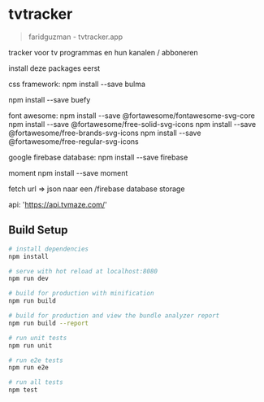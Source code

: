# tvtracker

> faridguzman - tvtracker.app

tracker voor tv programmas en hun kanalen / abboneren

install deze packages eerst



css framework:
 npm install --save bulma

npm install --save buefy

font awesome:
npm install --save @fortawesome/fontawesome-svg-core
npm install --save @fortawesome/free-solid-svg-icons
npm install --save @fortawesome/free-brands-svg-icons
npm install --save @fortawesome/free-regular-svg-icons

google firebase database:
npm install --save firebase

moment
npm install --save moment

fetch url => json naar een /firebase database storage

api: 'https://api.tvmaze.com/'


## Build Setup

``` bash
# install dependencies
npm install

# serve with hot reload at localhost:8080
npm run dev

# build for production with minification
npm run build

# build for production and view the bundle analyzer report
npm run build --report

# run unit tests
npm run unit

# run e2e tests
npm run e2e

# run all tests
npm test
```
